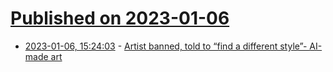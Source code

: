 # [Published on 2023-01-06](index.md)

* [2023-01-06, 15:24:03](https://news.ycombinator.com/item?id=34275644) - [Artist banned, told to “find a different style”- AI-made art](https://www.thetechdeviant.com/2023/01/06/artist-banned-told-to-find-a-different-style-since-his-style-is-too-similar-to-ai-made-art/)
